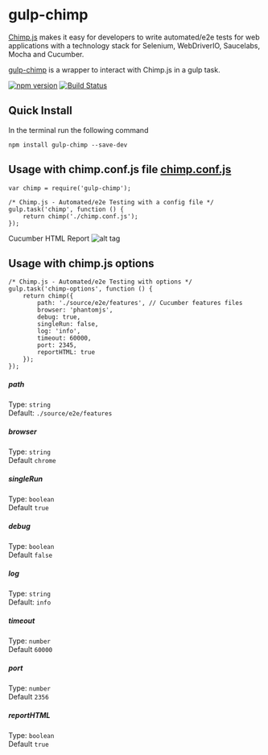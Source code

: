 # gulp-chimp

[Chimp.js](https://github.com/xolvio/chimp/) makes it easy for developers to write automated/e2e tests for web applications with a technology stack for Selenium, WebDriverIO, Saucelabs, Mocha and Cucumber.

[gulp-chimp](https://www.npmjs.com/package/gulp-chimp) is a wrapper to interact with Chimp.js in a gulp task.

[![npm version](https://badge.fury.io/js/gulp-chimp.svg)](https://badge.fury.io/js/gulp-chimp)
[![Build Status](https://travis-ci.org/eduardogch/gulp-chimp.svg?branch=master)](https://travis-ci.org/eduardogch/gulp-chimp)

## Quick Install

In the terminal run the following command
```
npm install gulp-chimp --save-dev
```

## Usage with chimp.conf.js file  [chimp.conf.js](https://github.com/eduardogch/gulp-chimp/blob/master/chimp.conf.js)

```
var chimp = require('gulp-chimp');

/* Chimp.js - Automated/e2e Testing with a config file */
gulp.task('chimp', function () {
    return chimp('./chimp.conf.js');
});
```

Cucumber HTML Report
![alt tag](https://raw.githubusercontent.com/package/gulp-chimp/master/cucumber-html-report.png)

## Usage with chimp.js options

```
/* Chimp.js - Automated/e2e Testing with options */
gulp.task('chimp-options', function () {
    return chimp({
        path: './source/e2e/features', // Cucumber features files
        browser: 'phantomjs',
        debug: true,
        singleRun: false,
        log: 'info',
        timeout: 60000,
        port: 2345,
        reportHTML: true
    });
});
```

##### path

Type: `string`<br>
Default: `./source/e2e/features`

##### browser

Type: `string`<br>
Default `chrome`

##### singleRun

Type: `boolean`<br>
Default `true`

##### debug

Type: `boolean`<br>
Default `false`

##### log

Type: `string`<br>
Default: `info`

##### timeout

Type: `number`<br>
Default `60000`

##### port

Type: `number`<br>
Default `2356`

##### reportHTML

Type: `boolean`<br>
Default `true`
